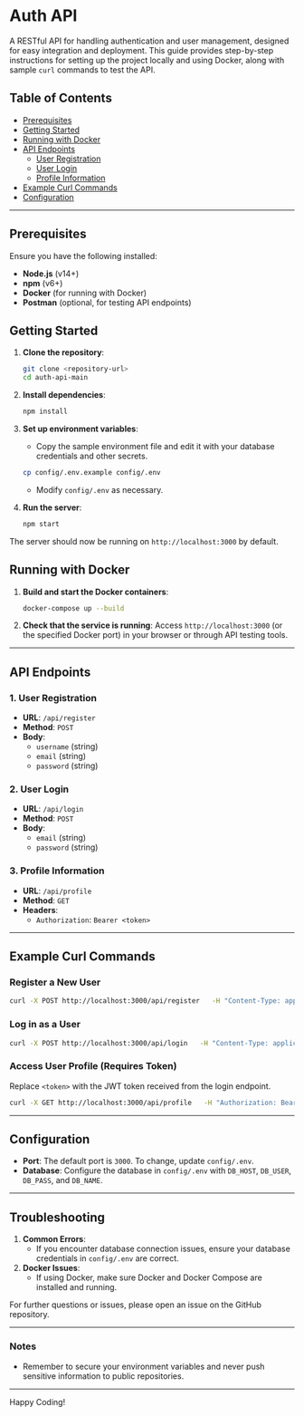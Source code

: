 
# Auth API

A RESTful API for handling authentication and user management, designed for easy integration and deployment. This guide provides step-by-step instructions for setting up the project locally and using Docker, along with sample `curl` commands to test the API.

## Table of Contents
- [Prerequisites](#prerequisites)
- [Getting Started](#getting-started)
- [Running with Docker](#running-with-docker)
- [API Endpoints](#api-endpoints)
  - [User Registration](#user-registration)
  - [User Login](#user-login)
  - [Profile Information](#profile-information)
- [Example Curl Commands](#example-curl-commands)
- [Configuration](#configuration)

---

## Prerequisites

Ensure you have the following installed:
- **Node.js** (v14+)
- **npm** (v6+)
- **Docker** (for running with Docker)
- **Postman** (optional, for testing API endpoints)

## Getting Started

1. **Clone the repository**:
   ```bash
   git clone <repository-url>
   cd auth-api-main
   ```

2. **Install dependencies**:
   ```bash
   npm install
   ```

3. **Set up environment variables**:
   - Copy the sample environment file and edit it with your database credentials and other secrets.
   ```bash
   cp config/.env.example config/.env
   ```
   - Modify `config/.env` as necessary.

4. **Run the server**:
   ```bash
   npm start
   ```

The server should now be running on `http://localhost:3000` by default.

## Running with Docker

1. **Build and start the Docker containers**:
   ```bash
   docker-compose up --build
   ```

2. **Check that the service is running**:
   Access `http://localhost:3000` (or the specified Docker port) in your browser or through API testing tools.

---

## API Endpoints

### 1. User Registration
- **URL**: `/api/register`
- **Method**: `POST`
- **Body**: 
  - `username` (string)
  - `email` (string)
  - `password` (string)

### 2. User Login
- **URL**: `/api/login`
- **Method**: `POST`
- **Body**:
  - `email` (string)
  - `password` (string)

### 3. Profile Information
- **URL**: `/api/profile`
- **Method**: `GET`
- **Headers**:
  - `Authorization`: `Bearer <token>`

---

## Example Curl Commands

### Register a New User
```bash
curl -X POST http://localhost:3000/api/register   -H "Content-Type: application/json"   -d '{"username": "newuser", "email": "newuser@example.com", "password": "password123"}'
```

### Log in as a User
```bash
curl -X POST http://localhost:3000/api/login   -H "Content-Type: application/json"   -d '{"email": "newuser@example.com", "password": "password123"}'
```

### Access User Profile (Requires Token)
Replace `<token>` with the JWT token received from the login endpoint.
```bash
curl -X GET http://localhost:3000/api/profile   -H "Authorization: Bearer <token>"
```

---

## Configuration

- **Port**: The default port is `3000`. To change, update `config/.env`.
- **Database**: Configure the database in `config/.env` with `DB_HOST`, `DB_USER`, `DB_PASS`, and `DB_NAME`.

---

## Troubleshooting

1. **Common Errors**: 
   - If you encounter database connection issues, ensure your database credentials in `config/.env` are correct.
2. **Docker Issues**:
   - If using Docker, make sure Docker and Docker Compose are installed and running.

For further questions or issues, please open an issue on the GitHub repository.

---

### Notes
- Remember to secure your environment variables and never push sensitive information to public repositories.

---

Happy Coding!
